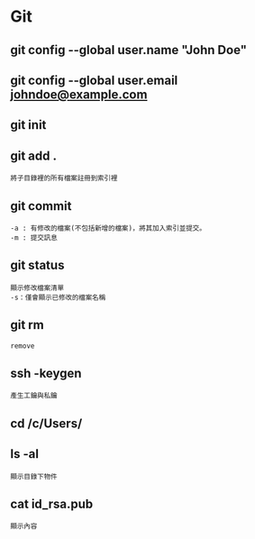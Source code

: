 # Git

## git config --global user.name "John Doe"

## git config --global user.email johndoe@example.com

## git init

## git add .

    將子目錄裡的所有檔案註冊到索引裡

## git commit

    -a : 有修改的檔案(不包括新增的檔案)，將其加入索引並提交。
    -m : 提交訊息

## git status

    顯示修改檔案清單
    -s：僅會顯示已修改的檔案名稱

## git rm

    remove

## ssh -keygen

    產生工鑰與私鑰

## cd /c/Users/

## ls -al

    顯示目錄下物件

## cat id_rsa.pub

    顯示內容
